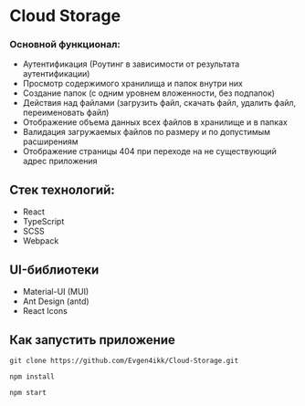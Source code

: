 # Cloud Storage

### Основной функционал:

- Аутентификация (Роутинг в зависимости от результата аутентификации)
- Просмотр содержимого хранилища и папок внутри них
- Создание папок (с одним уровнем вложенности, без подпапок)
- Действия над файлами (загрузить файл, скачать файл, удалить файл, переименовать файл)
- Отображение объема данных всех файлов в хранилище и в папках
- Валидация загружаемых файлов по размеру и по допустимым расширениям
- Отображение страницы 404 при переходе на не существующий адрес приложения

## Стек технологий:

- React
- TypeScript
- SCSS
- Webpack

## UI-библиотеки

- Material-UI (MUI)
- Ant Design (antd)
- React Icons

## Как запустить приложение

```
git clone https://github.com/Evgen4ikk/Cloud-Storage.git
```
```
npm install 
```
```
npm start
```

